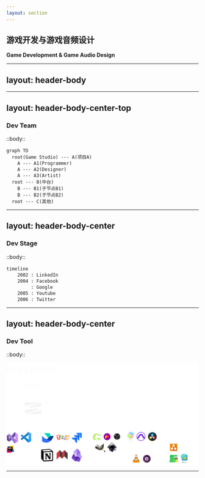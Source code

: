 ```yaml
---
layout: section
---
```


## **游戏开发与游戏音频设计**
**Game Development & Game Audio Design**

---
layout: header-body
---


<!--
游戏·音频·设计
-->

---
layout: header-body-center-top
---

### **Dev Team**

::body::

```mermaid {theme: 'neutral', scale: '0.8'}
graph TD
  root(Game Studio) --- A(项目A)
    A --- A1(Programmer)
    A --- A2(Designer)
    A --- A3(Artist)
  root --- B(中台)
    B --- B1(子节点B1)
    B --- B2(子节点B2)
  root --- C(其他)
```

<!--
音频会跟各个工种和模块打交道：材质、动画、特效、关卡……
音频属于哪里？
-->

---
layout: header-body-center
---

### **Dev Stage**

::body::

```mermaid {theme: 'neutral', scale: '0.8'}
timeline
    2002 : LinkedIn
    2004 : Facebook
         : Google
    2005 : Youtube
    2006 : Twitter
```
<!--
开发环节
-->

---
layout: header-body-center
---

### **Dev Tool**

::body::

<img src="/dev-tool-logo.png" alt="Dev Tool Logo" style="width: 800px; height: auto;" />

---